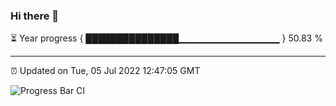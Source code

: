 ### Hi there 👋

⏳ Year progress { ███████████████▁▁▁▁▁▁▁▁▁▁▁▁▁▁▁ } 50.83 %

---

⏰ Updated on Tue, 05 Jul 2022 12:47:05 GMT

![Progress Bar CI](https://github.com/ZhaoGui/ZhaoGui/workflows/Progress%20Bar%20CI/badge.svg)
